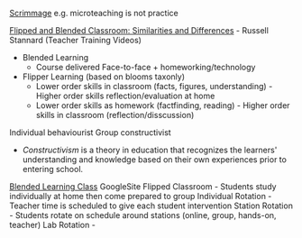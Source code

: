 

[Scrimmage](https://improvingteaching.co.uk/2016/08/14/practice-based-teacher-training-a-framework-for-design-and-facilitation/) e.g. microteaching is not practice

[Flipped and Blended Classroom: Similarities and Differences](https://www.youtube.com/watch?v=5OBx49XTTtg) - Russell Stannard (Teacher Training Videos)
* Blended Learning
    * Course delivered Face-to-face + homeworking/technology
* Flipper Learning (based on blooms taxonly)
    * Lower order skills in classroom (facts, figures, understanding) - Higher order skills reflection/evaluation at home
    * Lower order skills as homework (factfinding, reading) - Higher order skills in classroom (reflection/disscussion)

Individual behaviourist
Group constructivist

* _Constructivism_ is a theory in education that recognizes the learners' understanding and knowledge based on their own experiences prior to entering school.


[Blended Learning Class](https://sites.google.com/site/blendclass/home) GoogleSite
Flipped Classroom - Students study individually at home then come prepared to group
Individual Rotation - Teacher time is scheduled to give each student intervention
Station Rotation - Students rotate on schedule around stations (online, group, hands-on, teacher)
Lab Rotation - 
